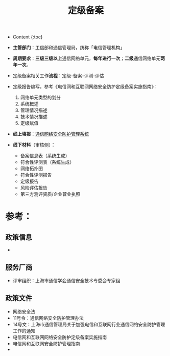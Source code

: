 ﻿---
layout:		post
category:	"sec"
title:		"定级备案"

tags:		[]
---
- Content
{:toc}
- **主管部门**：工信部和通信管理局，统称「电信管理机构」
- **周期要求**：**三级三级以上**通信网络单元，**每年进行一次**；**二级**通信网络单元**两年一次**。
- 定级备案相关工作**流程**：定级-备案-评测-评估
- 定级报告编写，参考《电信网和互联网网络安全防护定级备案实施指南》：
  1. 网络单元类型的划分
  2. 系统概述
  3. 管理情况描述
  4. 技术情况描述
  5. 定级赋值





- **线上填报**：[通信网络安全防护管理系统](https://www.mii-aqfh.cn)
- **线下材料**（审核侧）：
  - 备案信息表（系统生成）
  - 符合性评测表（系统生成）
  - 网络拓扑图
  - 符合性评测报告
  - 定级报告
  - 风险评估报告
  - 第三方测评资质/企业营业执照





# 参考：

## 政策信息

- 

## 服务厂商

- 评审组织：上海市通信学会通信安全技术专委会专家组

## 政策文件

- 网络安全法
- 11号令：通信网络安全防护管理办法
- 14号文：上海市通信管理局关于加强电信和互联网行业通信网络安全防护管理工作的通知
- 电信网和互联网网络安全防护定级备案实施指南
- 电信网和互联网安全防护管理指南
- 
